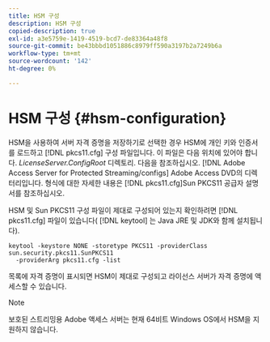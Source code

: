```yaml
---
title: HSM 구성
description: HSM 구성
copied-description: true
exl-id: a3e5759e-1419-4519-bcd7-de83364a48f8
source-git-commit: be43bbbd1051886c8979ff590a3197b2a7249b6a
workflow-type: tm+mt
source-wordcount: '142'
ht-degree: 0%

---
```


# HSM 구성 {#hsm-configuration}

HSM을 사용하여 서버 자격 증명을 저장하기로 선택한 경우 HSM에 개인 키와 인증서를 로드하고 [!DNL pkcs11.cfg] 구성 파일입니다. 이 파일은 다음 위치에 있어야 합니다. *LicenseServer.ConfigRoot* 디렉토리. 다음을 참조하십시오. [!DNL Adobe Access Server for Protected Streaming/configs] Adobe Access DVD의 디렉터리입니다. 형식에 대한 자세한 내용은 [!DNL pkcs11.cfg]Sun PKCS11 공급자 설명서를 참조하십시오.

HSM 및 Sun PKCS11 구성 파일이 제대로 구성되어 있는지 확인하려면 [!DNL pkcs11.cfg] 파일이 있습니다( [!DNL keytool] 는 Java JRE 및 JDK와 함께 설치됩니다).

```
keytool -keystore NONE -storetype PKCS11 -providerClass sun.security.pkcs11.SunPKCS11 
  -providerArg pkcs11.cfg -list
```

목록에 자격 증명이 표시되면 HSM이 제대로 구성되고 라이선스 서버가 자격 증명에 액세스할 수 있습니다.

>[!NOTE]
>
>보호된 스트리밍용 Adobe 액세스 서버는 현재 64비트 Windows OS에서 HSM을 지원하지 않습니다.
